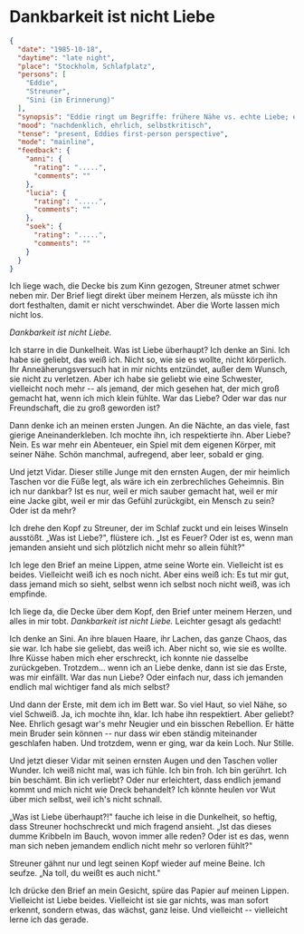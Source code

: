 # Dankbarkeit ist nicht Liebe

```json
{
  "date": "1985-10-18",
  "daytime": "late night",
  "place": "Stockholm, Schlafplatz",
  "persons": [
    "Eddie",
    "Streuner",
    "Sini (in Erinnerung)"
  ],
  "synopsis": "Eddie ringt um Begriffe: frühere Nähe vs. echte Liebe; erkennt langsames Wachsen.",
  "mood": "nachdenklich, ehrlich, selbstkritisch",
  "tense": "present, Eddies first-person perspective",
  "mode": "mainline",
  "feedback": {
    "anni": {
      "rating": ".....",
      "comments": ""
    },
    "lucia": {
      "rating": ".....",
      "comments": ""
    },
    "soek": {
      "rating": ".....",
      "comments": ""
    }
  }
}
```

Ich liege wach, die Decke bis zum Kinn gezogen, Streuner atmet schwer neben mir.
Der Brief liegt direkt über meinem Herzen, als müsste ich ihn dort festhalten,
damit er nicht verschwindet. Aber die Worte lassen mich nicht los.

*Dankbarkeit ist nicht Liebe.*

Ich starre in die Dunkelheit. Was ist Liebe überhaupt? Ich denke an Sini. Ich
habe sie geliebt, das weiß ich. Nicht so, wie sie es wollte, nicht körperlich.
Ihr Anneäherungsversuch hat in mir nichts entzündet, außer dem Wunsch, sie nicht
zu verletzen. Aber ich habe sie geliebt wie eine Schwester, vielleicht noch mehr
-- als jemand, der mich gesehen hat, der mich groß gemacht hat, wenn ich mich
klein fühlte. War das Liebe? Oder war das nur Freundschaft, die zu groß geworden
ist?

Dann denke ich an meinen ersten Jungen. An die Nächte, an das viele, fast
gierige Aneinanderkleben. Ich mochte ihn, ich respektierte ihn. Aber Liebe?
Nein. Es war mehr ein Abenteuer, ein Spiel mit dem eigenen Körper, mit seiner
Nähe. Schön manchmal, aufregend, aber leer, sobald er ging.

Und jetzt Vidar. Dieser stille Junge mit den ernsten Augen, der mir heimlich
Taschen vor die Füße legt, als wäre ich ein zerbrechliches Geheimnis. Bin ich
nur dankbar? Ist es nur, weil er mich sauber gemacht hat, weil er mir eine Jacke
gibt, weil er mir das Gefühl zurückgibt, ein Mensch zu sein? Oder ist da mehr?

Ich drehe den Kopf zu Streuner, der im Schlaf zuckt und ein leises Winseln
ausstößt. „Was ist Liebe?", flüstere ich. „Ist es Feuer? Oder ist es, wenn man
jemanden ansieht und sich plötzlich nicht mehr so allein fühlt?"

Ich lege den Brief an meine Lippen, atme seine Worte ein. Vielleicht ist es
beides. Vielleicht weiß ich es noch nicht. Aber eins weiß ich: Es tut mir gut,
dass jemand mich so sieht, selbst wenn ich selbst noch nicht weiß, was ich
empfinde.

Ich liege da, die Decke über dem Kopf, den Brief unter meinem Herzen, und alles
in mir tobt. *Dankbarkeit ist nicht Liebe.* Leichter gesagt als gedacht!

Ich denke an Sini. An ihre blauen Haare, ihr Lachen, das ganze Chaos, das sie
war. Ich habe sie geliebt, das weiß ich. Aber nicht so, wie sie es wollte. Ihre
Küsse haben mich eher erschreckt, ich konnte nie dasselbe zurückgeben.
Trotzdem… wenn ich an Liebe denke, dann ist sie das Erste, was mir einfällt.
War das nun Liebe? Oder einfach nur, dass ich jemanden endlich mal wichtiger
fand als mich selbst?

Und dann der Erste, mit dem ich im Bett war. So viel Haut, so viel Nähe, so viel
Schweiß. Ja, ich mochte ihn, klar. Ich habe ihn respektiert. Aber geliebt? Nee.
Ehrlich gesagt war's mehr Neugier und ein bisschen Rebellion. Er hätte mein
Bruder sein können -- nur dass wir eben ständig miteinander geschlafen haben.
Und trotzdem, wenn er ging, war da kein Loch. Nur Stille.

Und jetzt dieser Vidar mit seinen ernsten Augen und den Taschen voller Wunder.
Ich weiß nicht mal, was ich fühle. Ich bin froh. Ich bin gerührt. Ich bin
beschämt. Bin ich verliebt? Oder nur erleichtert, dass endlich jemand kommt und
mich nicht wie Dreck behandelt? Ich könnte heulen vor Wut über mich selbst, weil
ich's nicht schnall.

„Was ist Liebe überhaupt?!" fauche ich leise in die Dunkelheit, so heftig, dass
Streuner hochschreckt und mich fragend ansieht. „Ist das dieses dumme Kribbeln
im Bauch, wovon immer alle reden? Oder ist es das, wenn man sich neben jemandem
endlich nicht mehr so verloren fühlt?"

Streuner gähnt nur und legt seinen Kopf wieder auf meine Beine. Ich seufze. „Na
toll, du weißt es auch nicht."

Ich drücke den Brief an mein Gesicht, spüre das Papier auf meinen Lippen.
Vielleicht ist Liebe beides. Vielleicht ist sie gar nichts, was man sofort
erkennt, sondern etwas, das wächst, ganz leise. Und vielleicht -- vielleicht
lerne ich das gerade.
